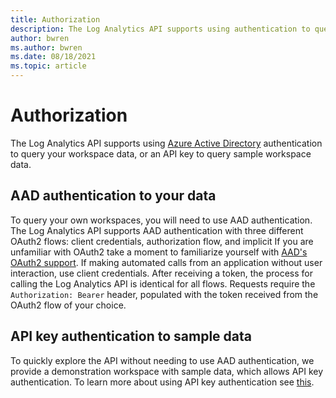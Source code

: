 ```yaml
---
title: Authorization
description: The Log Analytics API supports using authentication to query your workspace data, or an API key to query sample workspace data.
author: bwren
ms.author: bwren
ms.date: 08/18/2021
ms.topic: article
---
```

# Authorization

The Log Analytics API supports using [Azure Active Directory](https://azure.microsoft.com/en-us/documentation/articles/active-directory-whatis/) authentication to query your workspace data, or an API key to query sample workspace data.

## AAD authentication to your data

To query your own workspaces, you will need to use AAD authentication. The Log Analytics API supports AAD authentication with three different OAuth2 flows: client credentials, authorization flow, and implicit If you are unfamiliar with OAuth2 take a moment to familiarize yourself with [AAD's OAuth2 support](/azure/active-directory/develop/active-directory-protocols-oauth-code). If making automated calls from an application without user interaction, use client credentials. After receiving a token, the process for calling the Log Analytics API is identical for all flows. Requests require the `Authorization: Bearer` header, populated with the token received from the OAuth2 flow of your choice.

## API key authentication to sample data

To quickly explore the API without needing to use AAD authentication, we provide a demonstration workspace with sample data, which allows API key authentication. To learn more about using API key authentication see [this](api-keys.md).
